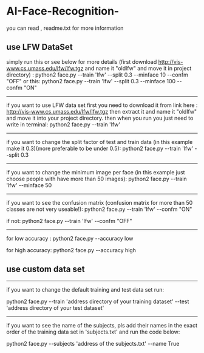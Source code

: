 # AI-Face-Recognition-
you can read , readme.txt for more information

## use LFW DataSet
simply run this or see below for more details (first download http://vis-www.cs.umass.edu/lfw/lfw.tgz and name it "oldlfw" and move it in project directory) :
python2 face.py --train 'lfw' --split 0.3 --minface 10 --confm "OFF"
or this:
python2 face.py --train 'lfw' --split 0.3 --minface 100 --confm "ON"

***
if you want to use LFW data set first you need to download it from link here : http://vis-www.cs.umass.edu/lfw/lfw.tgz
then extract it and name it "oldlfw" and move it into your project directory.
then when you run you just need to write in terminal:
python2 face.py --train 'lfw'


***
if you want to change the split factor of test and train data (in this example make it 0.3)(more preferable to be under 0.5):
python2 face.py --train 'lfw' --split 0.3


***
if you want to change the minimum image per face (in this example just choose people with have more than 50 images):
python2 face.py --train 'lfw' --minface 50


*** 
if you want to see the confusion matrix (confusion matrix for more than 50 classes are not very useable!):
python2 face.py --train 'lfw' --confm "ON"

if not:
python2 face.py --train 'lfw' --confm "OFF"

***

for low accuracy : python2 face.py --accuracy low

for high accuracy: python2 face.py --accuracy high



## use custom data set



***
if you want to change the default training and test data set run:

python2 face.py --train 'address directory of your training dataset' --test 'address directory of your test dataset'


***
if you want to see the name of the subjects, pls add their names in the exact order of the training data set in 'subjects.txt'
and run the code below:

python2 face.py --subjects 'address of the subjects.txt' --name True

